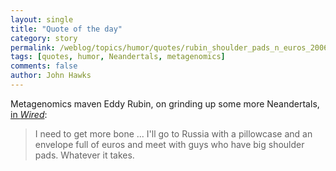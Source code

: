 ```yaml
---
layout: single 
title: "Quote of the day" 
category: story
permalink: /weblog/topics/humor/quotes/rubin_shoulder_pads_n_euros_2006.html
tags: [quotes, humor, Neandertals, metagenomics] 
comments: false 
author: John Hawks 
---
```



<p>
Metagenomics maven Eddy Rubin, on grinding up some more Neandertals, <a href="http://www.wired.com/wired/archive/14.07/caveman_pr.html">in <i>Wired</i></a>:
</p>

<blockquote>I need to get more bone ... I'll go to Russia with a pillowcase and an envelope full of euros and meet with guys who have big shoulder pads. Whatever it takes.</blockquote>


